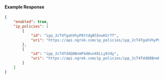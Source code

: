 <!-- Code generated for API Clients. DO NOT EDIT. -->

#### Example Response

```json
{
	"enabled": true,
	"ip_policies": [
		{
			"id": "ipp_2cT4TgahVhyP0ttdgBlDvwH3rfT",
			"uri": "https://api.ngrok.com/ip_policies/ipp_2cT4TgahVhyP0ttdgBlDvwH3rfT"
		},
		{
			"id": "ipp_2cT4TddQ8BnmP4d8unXELLy9Jdy",
			"uri": "https://api.ngrok.com/ip_policies/ipp_2cT4TddQ8BnmP4d8unXELLy9Jdy"
		}
	]
}
```
